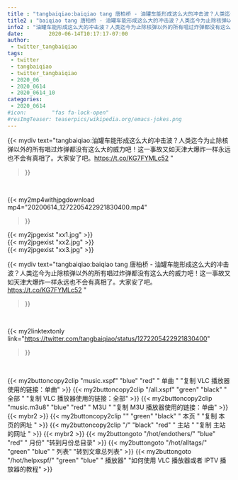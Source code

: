 ```yaml
---
title : "tangbaiqiao:baiqiao tang 唐柏桥 - 油罐车能形成这么大的冲击波？人类迄今为止除核弹以外的所有唱过炸弹都没有这么大的威力吧！这一事故又如天津大爆炸一样永远也不会有真相了。大家安了吧。https://t.co/KG7FYMLc52 "
title2 : "baiqiao tang 唐柏桥 - 油罐车能形成这么大的冲击波？人类迄今为止除核弹以外的所有唱过炸弹都没有这么大的威力吧！这一事故又如天津大爆炸一样永远也不会有真相了。大家安了吧。https://t.co/KG7FYMLc52 "
info2 : "油罐车能形成这么大的冲击波？人类迄今为止除核弹以外的所有唱过炸弹都没有这么大的威力吧！这一事故又如天津大爆炸一样永远也不会有真相了。大家安了吧。https://t.co/KG7FYMLc52 "
date:        2020-06-14T10:17:17-07:00
author:
 - twitter_tangbaiqiao
tags:
 - twitter
 - tangbaiqiao
 - twitter_tangbaiqiao
 - 2020_06
 - 2020_0614
 - 2020_0614_10
categories:
 - 2020_0614
#icon:        "fas fa-lock-open"
#resImgTeaser: teaserpics/wikipedia.org/emacs-jokes.png
---
```


{{< mydiv text="tangbaiqiao:油罐车能形成这么大的冲击波？人类迄今为止除核弹以外的所有唱过炸弹都没有这么大的威力吧！这一事故又如天津大爆炸一样永远也不会有真相了。大家安了吧。https://t.co/KG7FYMLc52 "
>}}
<br>


{{< my2mp4withjpgdownload mp4="20200614_1272205422921830400.mp4"
>}}

{{< my2jpgexist "xx1.jpg" >}}<br>
{{< my2jpgexist "xx2.jpg" >}}<br>
{{< my2jpgexist "xx3.jpg" >}}<br>



{{< mydiv text="tangbaiqiao:baiqiao tang 唐柏桥 - 油罐车能形成这么大的冲击波？人类迄今为止除核弹以外的所有唱过炸弹都没有这么大的威力吧！这一事故又如天津大爆炸一样永远也不会有真相了。大家安了吧。https://t.co/KG7FYMLc52 "
>}}
<br>

{{< my2linktextonly link="https://twitter.com/tangbaiqiao/status/1272205422921830400"
>}}


<br>

{{< my2buttoncopy2clip "music.xspf"        "blue"   "red"    " 单曲 "  "复制 VLC 播放器使用的链接：单曲" >}} {{< my2buttoncopy2clip "/all.xspf"         "green"  "black"  " 全部 "  "复制 VLC 播放器使用的链接：全部" >}} {{< my2buttoncopy2clip "music.m3u8"        "blue"   "red"    " M3U  "    "复制 M3U 播放器使用的链接：单曲" >}} {{< mybr2 >}} {{< my2buttoncopy2clip ""                  "green"  "black"  " 本页 "    "复制 本页的网址 " >}} {{< my2buttoncopy2clip "/"                 "black"  "red"    " 主站 "    "复制 主站的网址 " >}} {{< mybr2 >}} {{< my2buttongoto      "/hot/endothers/"   "blue"   "red"    " 月份"   "转到月份总目录" >}} {{< my2buttongoto      "/hot/alltags/"     "green"  "blue"   " 列表"   "转到文章总列表" >}} {{< my2buttongoto      "/hot/helpxspf/"    "green"  "blue"   " 播放器" "如何使用 VLC 播放器或者 IPTV 播放器的教程" >}} 
